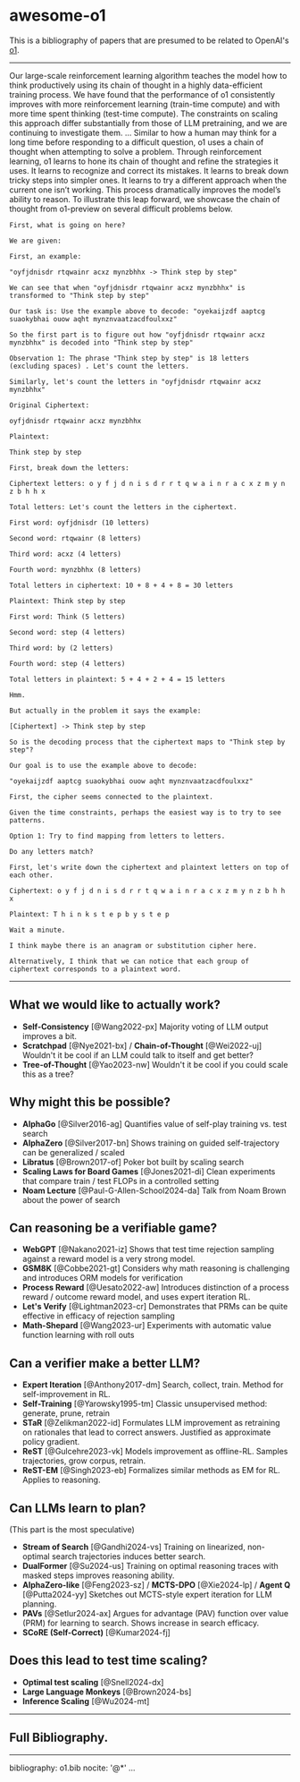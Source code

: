 # awesome-o1

This is a bibliography of papers that are presumed to be related to OpenAI's [o1](https://openai.com/index/learning-to-reason-with-llms/).


---

Our large-scale reinforcement learning algorithm teaches the model how to think productively using its chain of thought in a highly data-efficient training process.
We have found that the performance of o1 consistently improves with more reinforcement learning (train-time compute) and with more time spent thinking (test-time compute).
The constraints on scaling this approach differ substantially from those of LLM pretraining, and we are continuing to investigate them.
...
Similar to how a human may think for a long time before responding to a difficult question, o1 uses a chain of thought when attempting to solve a problem.
Through reinforcement learning, o1 learns to hone its chain of thought and refine the strategies it uses.
It learns to recognize and correct its mistakes. It learns to break down tricky steps into simpler ones.
It learns to try a different approach when the current one isn’t working. This process dramatically improves the model’s ability to reason.
To illustrate this leap forward, we showcase the chain of thought from o1-preview on several difficult problems below.

```
First, what is going on here?

We are given:

First, an example:

"oyfjdnisdr rtqwainr acxz mynzbhhx -> Think step by step"

We can see that when "oyfjdnisdr rtqwainr acxz mynzbhhx" is transformed to "Think step by step"

Our task is: Use the example above to decode: "oyekaijzdf aaptcg suaokybhai ouow aqht mynznvaatzacdfoulxxz"

So the first part is to figure out how "oyfjdnisdr rtqwainr acxz mynzbhhx" is decoded into "Think step by step"

Observation 1: The phrase "Think step by step" is 18 letters (excluding spaces) . Let's count the letters.

Similarly, let's count the letters in "oyfjdnisdr rtqwainr acxz mynzbhhx"

Original Ciphertext:

oyfjdnisdr rtqwainr acxz mynzbhhx

Plaintext:

Think step by step

First, break down the letters:

Ciphertext letters: o y f j d n i s d r r t q w a i n r a c x z m y n z b h h x

Total letters: Let's count the letters in the ciphertext.

First word: oyfjdnisdr (10 letters)

Second word: rtqwainr (8 letters)

Third word: acxz (4 letters)

Fourth word: mynzbhhx (8 letters)

Total letters in ciphertext: 10 + 8 + 4 + 8 = 30 letters

Plaintext: Think step by step

First word: Think (5 letters)

Second word: step (4 letters)

Third word: by (2 letters)

Fourth word: step (4 letters)

Total letters in plaintext: 5 + 4 + 2 + 4 = 15 letters

Hmm.

But actually in the problem it says the example:

[Ciphertext] -> Think step by step

So is the decoding process that the ciphertext maps to "Think step by step"?

Our goal is to use the example above to decode:

"oyekaijzdf aaptcg suaokybhai ouow aqht mynznvaatzacdfoulxxz"

First, the cipher seems connected to the plaintext.

Given the time constraints, perhaps the easiest way is to try to see patterns.

Option 1: Try to find mapping from letters to letters.

Do any letters match?

First, let's write down the ciphertext and plaintext letters on top of each other.

Ciphertext: o y f j d n i s d r r t q w a i n r a c x z m y n z b h h x

Plaintext: T h i n k s t e p b y s t e p

Wait a minute.

I think maybe there is an anagram or substitution cipher here.

Alternatively, I think that we can notice that each group of ciphertext corresponds to a plaintext word.
```

---

## What we would like to actually work?

* **Self-Consistency** [@Wang2022-px]
Majority voting of LLM output improves a bit.
* **Scratchpad** [@Nye2021-bx] / **Chain-of-Thought** [@Wei2022-uj]
Wouldn't it be cool if an LLM could talk to itself and get better?
* **Tree-of-Thought** [@Yao2023-nw]
Wouldn't it be cool if you could scale this as a tree?

## Why might this be possible?

* **AlphaGo** [@Silver2016-ag]
Quantifies value of self-play training vs. test search
* **AlphaZero** [@Silver2017-bn]
Shows training on guided self-trajectory can be generalized / scaled
* **Libratus** [@Brown2017-of]
Poker bot built by scaling search
* **Scaling Laws for Board Games** [@Jones2021-di]
Clean experiments that compare train / test FLOPs in a controlled setting
* **Noam Lecture** [@Paul-G-Allen-School2024-da]
Talk from Noam Brown about the power of search

## Can reasoning be a verifiable game?

* **WebGPT** [@Nakano2021-iz]
Shows that test time rejection sampling against a reward model is a very strong model.
* **GSM8K** [@Cobbe2021-gt]
Considers why math reasoning is challenging and introduces ORM models for verification
* **Process Reward** [@Uesato2022-aw]
Introduces distinction of a process reward / outcome reward model, and uses expert iteration RL.
* **Let's Verify** [@Lightman2023-cr]
Demonstrates that PRMs can be quite effective in efficacy of rejection sampling
* **Math-Shepard** [@Wang2023-ur]
Experiments with automatic value function learning with roll outs

## Can a verifier make a better LLM?

* **Expert Iteration** [@Anthony2017-dm]
Search, collect, train. Method for self-improvement in RL.
* **Self-Training** [@Yarowsky1995-tm]
Classic unsupervised method: generate, prune, retrain
* **STaR** [@Zelikman2022-id]
Formulates LLM improvement as retraining on rationales that lead to correct answers. Justified as approximate policy gradient.
* **ReST** [@Gulcehre2023-vk]
Models improvement as offline-RL. Samples trajectories, grow corpus, retrain.
* **ReST-EM** [@Singh2023-eb]
Formalizes similar methods as EM for RL. Applies to reasoning.

## Can LLMs learn to plan?

(This part is the most speculative)

* **Stream of Search** [@Gandhi2024-vs]
Training on linearized, non-optimal search trajectories induces better search.
* **DualFormer** [@Su2024-us]
Training on optimal reasoning traces with masked steps improves reasoning ability.
* **AlphaZero-like** [@Feng2023-sz] / **MCTS-DPO** [@Xie2024-lp] / **Agent Q** [@Putta2024-yy]
Sketches out MCTS-style expert iteration for LLM planning.
* **PAVs** [@Setlur2024-ax]
Argues for advantage (PAV) function over value (PRM) for learning to search. Shows increase in search efficacy.
* **SCoRE (Self-Correct)** [@Kumar2024-fj]


## Does this lead to test time scaling?

* **Optimal test scaling** [@Snell2024-dx]
* **Large Language Monkeys** [@Brown2024-bs]
* **Inference Scaling** [@Wu2024-mt]


---

## Full Bibliography.

---
bibliography: o1.bib
nocite: '@*'
...
